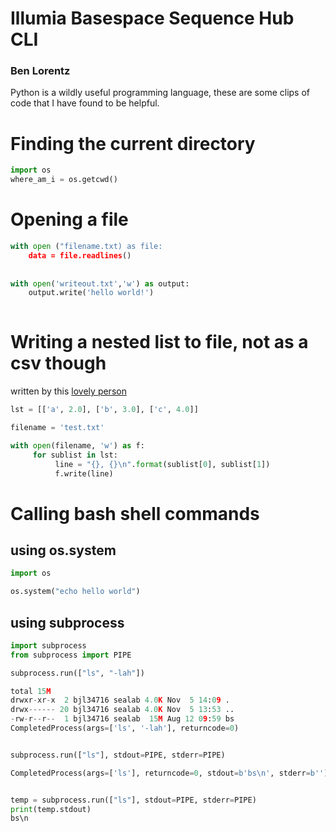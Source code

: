 # Illumia Basespace Sequence Hub CLI
### Ben Lorentz

Python is a wildly useful programming language, these are some clips of code that I have found to be helpful. 

# Finding the current directory
```python
import os 
where_am_i = os.getcwd()
```
# Opening a file 
```python
with open ("filename.txt) as file:
	data = file.readlines()
	
	
with open('writeout.txt','w') as output:
	output.write('hello world!')
	
```

# Writing a nested list to file, not as a csv though
written by this [lovely person](https://stackoverflow.com/questions/47126718/writing-nested-lists-into-a-txt-file)
```python
lst = [['a', 2.0], ['b', 3.0], ['c', 4.0]]

filename = 'test.txt'

with open(filename, 'w') as f:
     for sublist in lst:
          line = "{}, {}\n".format(sublist[0], sublist[1])
          f.write(line)

```
# Calling bash shell commands
## using os.system
```python
import os

os.system("echo hello world")
```

## using subprocess
```python
import subprocess
from subprocess import PIPE

subprocess.run(["ls", "-lah"])

total 15M
drwxr-xr-x  2 bjl34716 sealab 4.0K Nov  5 14:09 .
drwx------ 20 bjl34716 sealab 4.0K Nov  5 13:53 ..
-rw-r--r--  1 bjl34716 sealab  15M Aug 12 09:59 bs
CompletedProcess(args=['ls', '-lah'], returncode=0)


subprocess.run(["ls"], stdout=PIPE, stderr=PIPE)

CompletedProcess(args=['ls'], returncode=0, stdout=b'bs\n', stderr=b'')


temp = subprocess.run(["ls"], stdout=PIPE, stderr=PIPE)
print(temp.stdout)
bs\n
```